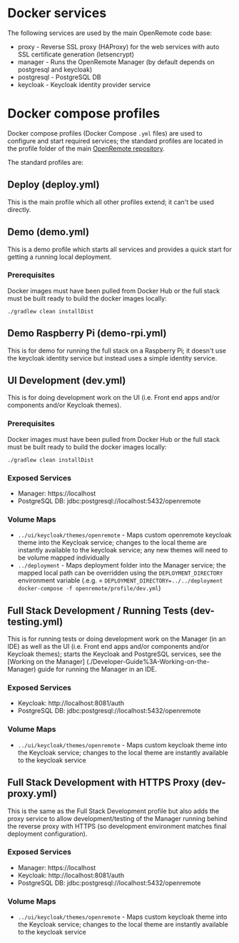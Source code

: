 # Docker services
The following services are used by the main OpenRemote code base:

* proxy - Reverse SSL proxy (HAProxy) for the web services with auto SSL certificate generation (letsencrypt)
* manager - Runs the OpenRemote Manager (by default depends on postgresql and keycloak)
* postgresql - PostgreSQL DB
* keycloak - Keycloak identity provider service

# Docker compose profiles
Docker compose profiles (Docker Compose `.yml` files) are used to configure and start required services; the standard profiles are located in the profile folder of the main [OpenRemote repository](https://github.com/openremote/openremote/tree/master/profile).

The standard profiles are:

## Deploy (deploy.yml)
This is the main profile which all other profiles extend; it can't be used directly.

## Demo (demo.yml)
This is a demo profile which starts all services and provides a quick start for getting a running local deployment.

### Prerequisites
Docker images must have been pulled from Docker Hub or the full stack must be built ready to build the docker images locally:
```
./gradlew clean installDist
```

## Demo Raspberry Pi (demo-rpi.yml)
This is for demo for running the full stack on a Raspberry Pi; it doesn't use the keycloak identity service but instead uses a simple identity service.

## UI Development (dev.yml)
This is for doing development work on the UI (i.e. Front end apps and/or components and/or Keycloak themes).

### Prerequisites
Docker images must have been pulled from Docker Hub or the full stack must be built ready to build the docker images locally:
```
./gradlew clean installDist
```

### Exposed Services
* Manager: https://localhost
* PostgreSQL DB: jdbc:postgresql://localhost:5432/openremote

### Volume Maps
* `../ui/keycloak/themes/openremote` - Maps custom openremote keycloak theme into the Keycloak service; changes to the local theme are instantly available to the keycloak service; any new themes will need to be volume mapped individually
* `../deployment` - Maps deployment folder into the Manager service; the mapped local path can be overridden using the `DEPLOYMENT_DIRECTORY` environment variable (.e.g. = `DEPLOYMENT_DIRECTORY=../../deployment docker-compose -f openremote/profile/dev.yml`)

## Full Stack Development / Running Tests (dev-testing.yml)
This is for running tests or doing development work on the Manager (in an IDE) as well as the UI (i.e. Front end apps and/or components and/or Keycloak themes); starts the Keycloak and PostgreSQL services, see the [Working on the Manager] (./Developer-Guide%3A-Working-on-the-Manager) guide for running the Manager in an IDE.

### Exposed Services
* Keycloak: http://localhost:8081/auth
* PostgreSQL DB: jdbc:postgresql://localhost:5432/openremote

### Volume Maps
* `../ui/keycloak/themes/openremote` - Maps custom keycloak theme into the Keycloak service; changes to the local theme are instantly available to the keycloak service

## Full Stack Development with HTTPS Proxy (dev-proxy.yml)
This is the same as the Full Stack Development profile but also adds the proxy service to allow development/testing of the Manager running behind the reverse proxy with HTTPS (so development environment matches final deployment configuration).


### Exposed Services
* Manager: https://localhost
* Keycloak: http://localhost:8081/auth
* PostgreSQL DB: jdbc:postgresql://localhost:5432/openremote

### Volume Maps
* `../ui/keycloak/themes/openremote` - Maps custom keycloak theme into the Keycloak service; changes to the local theme are instantly available to the keycloak service
